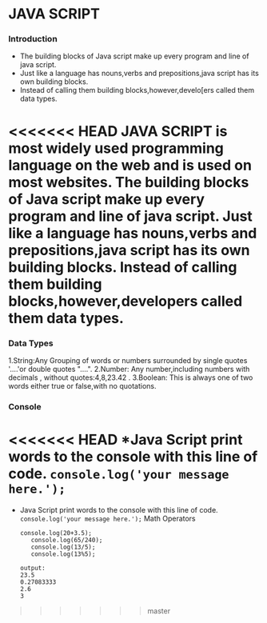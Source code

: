 # JAVA SCRIPT
### Introduction
* The building blocks of Java script make up every program and line of java script.
* Just like a language has nouns,verbs and prepositions,java script has its own building blocks.
* Instead of calling them building blocks,however,develo[ers called them data types.

<<<<<<< HEAD
JAVA SCRIPT is most widely used programming language on the web and is used on most websites.
The building blocks of Java script make up every program and line of java script.
Just like a language has nouns,verbs and prepositions,java script has its own building blocks.
Instead of calling them building blocks,however,developers called them data types.
  =======
### Data Types
1.String:Any Grouping of words or numbers surrounded by single quotes '....'or double quotes "....".
2.Number: Any number,including numbers with decimals , without quotes:4,8,23.42 .
3.Boolean: This is always one of two words either true or false,with no quotations.

### Console 
<<<<<<< HEAD
*Java Script print words to the console with this line of code.
`console.log('your message here.');`
=======
* Java Script print words to the console with this line of code.
`console.log('your message here.');`
  Math Operators 
  ``` 
  console.log(20+3.5);
     console.log(65/240);
     console.log(13/5);
     console.log(13%5);
     ```
     
     ```
     output:
     23.5
     0.27083333
     2.6
     3
     ```
>>>>>>> master

